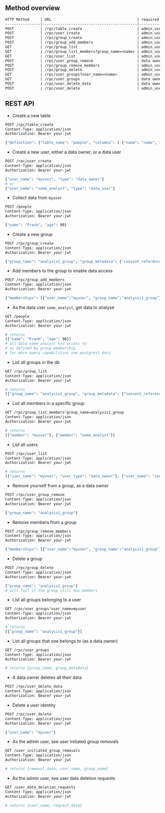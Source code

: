 
## Method overview

```txt
HTTP Method     | URL                                       | required role
----------------|-------------------------------------------|--------------
POST            | /rpc/table_create                         | admin_user
POST            | /rpc/user_create                          | admin_user
POST            | /rpc/group_create                         | admin_user
POST            | /rpc/group_add_members                    | admin_user
GET             | /rpc/group_list                           | admin_user
GET             | /rpc/group_list_members?group_name=<name> | admin_user
GET             | /rpc/user_list                            | admin_user
POST            | /rpc/user_group_remove                    | data owner
POST            | /rpc/group_remove_members                 | admin_user
POST            | /rpc/group_delete                         | admin_user
GET             | /rpc/user_groups?user_name=<name>         | admin_user
GET             | /rpc/user_groups                          | data owner
POST            | /rpc/user_delete_data                     | data owner
POST            | /rpc/user_delete                          | admin_user
```


## REST API

- Create a new table
```bash
POST /rpc/table_create
Content-Type: application/json
Authorization: Bearer your-jwt

{"definition": {"table_name": "people", "columns": [ {"name": "name", "type": "text"}, {"name": "age", "type": "int"} ]}, "type": "mac" }
```

- Create a new user, either a data owner, or a data user
```bash
POST /rpc/user_create
Content-Type: application/json
Authorization: Bearer your-jwt

{"user_name": "myuser", "type": "data_owner"}
# or
{"user_name": "some_analyst", "type": "data_user"}
```

- Collect data from `myuser`
```bash
POST /people
Content-Type: application/json
Authorization: Bearer your-jwt

{"name": "Frank", "age": 90}
```

- Create a new group
```bash
POST /rpc/group_create
Content-Type: application/json
Authorization: Bearer your-jwt

{"group_name": "analysis1_group", "group_metadata": {"consent_reference": 1}}
```

- Add members to the group to enable data access
```bash
POST /rpc/group_add_members
Content-Type: application/json
Authorization: Bearer your-jwt

{"memberships": [{"user_name":"myuser", "group_name":"analysis1_group"}, {"user_name":"some_analyst", "group_name":"analysis1_group"}]}
```

- As the data user `some_analyst`, get data to analyse
```bash
GET /people
Content-Type: application/json
Authorization: Bearer your-jwt

# returns
[{"name": "Frank", "age": 90}]
# all data some_analyst has access to
# as defined by group membership
# for more query capabilities see postgrest docs
```

- List all groups in the db
```bash
GET /rpc/group_list
Content-Type: application/json
Authorization: Bearer your-jwt

# returns
[{"group_name": "analysis1_group", "group_metadata": {"consent_reference": 1}}]
```

- List all members in a specific group
```bash
GET /rpc/group_list_members?group_name=analysis1_group
Content-Type: application/json
Authorization: Bearer your-jwt

# returns
[{"member": "myuser"}, {"member": "some_analyst"}]
```

- List all users
```bash
POST /rpc/user_list
Content-Type: application/json
Authorization: Bearer your-jwt

# returns
[{"user_name": "myuser", "user_type": "data_owner"}, {"user_name": "some_analyst", "user_type": "data_user"}]
```

- Remove yourself from a group, as a data owner
```bash
POST /rpc/user_group_remove
Content-Type: application/json
Authorization: Bearer your-jwt

{"group_name": "analysis1_group"}
```

- Remove members from a group
```bash
POST /rpc/group_remove_members
Content-Type: application/json
Authorization: Bearer your-jwt

{"memberships": [{"user_name":"myuser", "group_name":"analysis1_group"}]}
```

- Delete a group
```bash
POST /rpc/group_delete
Content-Type: application/json
Authorization: Bearer your-jwt

{"group_name": "analysis1_group"}
# will fail if the group still has members
```

- List all groups belonging to a user
```bash
GET /rpc/user_groups?user_name=myuser
Content-Type: application/json
Authorization: Bearer your-jwt

# returns
[{"group_name": "analysis1_group"}]
```

- List all groups that one belongs to (as a data owner)
```bash
GET /rpc/user_groups
Content-Type: application/json
Authorization: Bearer your-jwt

# returns {group_name, group_metadata}
```

- A data owner deletes all their data
```bash
POST /rpc/user_delete_data
Content-Type: application/json
Authorization: Bearer your-jwt
```

- Delete a user identity
```bash
POST /rpc/user_delete
Content-Type: application/json
Authorization: Bearer your-jwt

{"user_name": "myuser"}
```

- As the admin user, see user initiated group removals
```bash
GET /user_initiated_group_removals
Content-Type: application/json
Authorization: Bearer your-jwt

# returns {removal_date, user_name, group_name}
```

- As the admin user, see user data deletion requests
```bash
GET /user_data_deletion_requests
Content-Type: application/json
Authorization: Bearer your-jwt

# returns {user_name, request_date}
```
